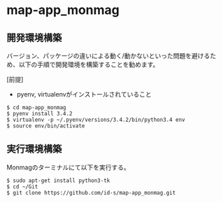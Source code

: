 # map-app_monmag

## 開発環境構築

バージョン、パッケージの違いによる動く/動かないといった問題を避けるため、以下の手順で開発環境を構築することを勧めます。

[前提]
* pyenv, virtualenvがインストールされていること

```
$ cd map-app_monmag
$ pyenv install 3.4.2
$ virtualenv -p ~/.pyenv/versions/3.4.2/bin/python3.4 env
$ source env/bin/activate
```


## 実行環境構築

Monmagのターミナルにて以下を実行する。

```
$ sudo apt-get install python3-tk
$ cd ~/Git
$ git clone https://github.com/id-s/map-app_monmag.git
```
